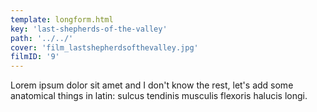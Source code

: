 ```yaml
---
template: longform.html
key: 'last-shepherds-of-the-valley'
path: '../../'
cover: 'film_lastshepherdsofthevalley.jpg'
filmID: '9'
---
```


Lorem ipsum dolor sit amet and I don't know the rest, let's add some anatomical things in latin: sulcus tendinis musculis flexoris halucis longi.